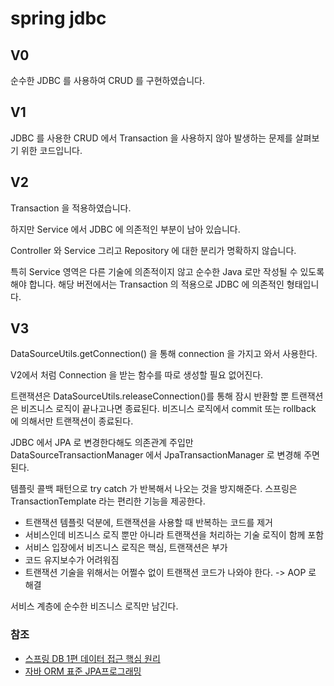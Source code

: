 # spring jdbc


## V0
순수한 JDBC 를 사용하여 CRUD 를 구현하였습니다.

## V1

JDBC 를 사용한 CRUD 에서 Transaction 을 사용하지 않아 발생하는 문제를 살펴보기 위한 코드입니다.

## V2

Transaction 을 적용하였습니다.

하지만 Service 에서 JDBC 에 의존적인 부분이 남아 있습니다.

Controller 와 Service 그리고 Repository 에 대한 분리가 명확하지 않습니다.

특히 Service 영역은 다른 기술에 의존적이지 않고 순수한 Java 로만 작성될 수 있도록 해야 합니다. 해당 버전에서는 Transaction 의 적용으로 JDBC 에 의존적인 형태입니다.

## V3

DataSourceUtils.getConnection() 을 통해 connection 을 가지고 와서 사용한다.

V2에서 처럼 Connection 을 받는 함수를 따로 생성할 필요 없어진다.

트랜잭션은 DataSourceUtils.releaseConnection()를 통해 잠시 반환할 뿐 트랜잭션은 비즈니스 로직이 끝나고나면 종료된다.
비즈니스 로직에서 commit 또는 rollback 에 의해서만 트랜잭션이 종료된다.

JDBC 에서 JPA 로 변경한다해도 의존관계 주입만 DataSourceTransactionManager 에서 JpaTransactionManager 로 변경해 주면 된다.

템플릿 콜백 패턴으로 try catch 가 반복해서 나오는 것을 방지해준다. 스프링은 TransactionTemplate 라는 편리한 기능을 제공한다.

- 트랜잭션 템플릿 덕분에, 트랜잭션을 사용할 때 반복하는 코드를 제거
- 서비스인데 비즈니스 로직 뿐만 아니라 트랜잭션을 처리하는 기술 로직이 함께 포함
- 서비스 입장에서 비즈니스 로직은 핵심, 트랜잭션은 부가
- 코드 유지보수가 어려워짐
- 트랜잭션 기술을 위해서는 어쩔수 없이 트랜잭션 코드가 나와야 한다. -> AOP 로 해결

서비스 계층에 순수한 비즈니스 로직만 남긴다.

### 참조

- [스프링 DB 1편 데이터 접근 핵심 원리](https://www.inflearn.com/course/%EC%8A%A4%ED%94%84%EB%A7%81-db-1/dashboard)
- [자바 ORM 표준 JPA프로그래밍](http://www.kyobobook.co.kr/product/detailViewKor.laf?ejkGb=KOR&mallGb=KOR&barcode=9788960777330&orderClick=LAG&Kc=)